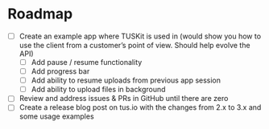 # Roadmap

- [ ] Create an example app where TUSKit is used in (would show you how to use the client from a customer’s point of view. Should help evolve the API)
  - [ ] Add pause / resume functionality
  - [ ] Add progress bar
  - [ ] Add ability to resume uploads from previous app session
  - [ ] Add ability to upload files in background
- [ ] Review and address issues & PRs in GitHub until there are zero
- [ ] Create a release blog post on tus.io with the changes from 2.x to 3.x and some usage examples
